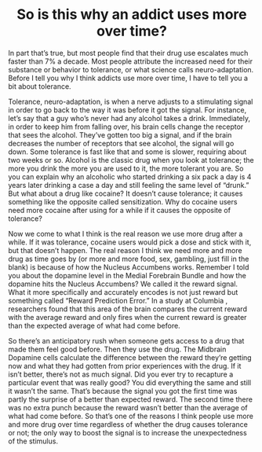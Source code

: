 <center><h1>So is this why an addict uses more over time?</h1></center>

In part that’s true, but most people find that their drug use escalates much faster than 7% a decade. Most people attribute the increased need for their substance or behavior to tolerance, or what science calls neuro-adaptation. Before I tell you why I think addicts use more over time, I have to tell you a bit about tolerance.

Tolerance, neuro-adaptation, is when a nerve adjusts to a stimulating signal in order to go back to the way it was before it got the signal. For instance, let’s say that a guy who’s never had any alcohol takes a drink. Immediately, in order to keep him from falling over, his brain cells change the receptor that sees the alcohol. They’ve gotten too big a signal, and if the brain decreases the number of receptors that see alcohol, the signal will go down. Some tolerance is fast like that and some is slower, requiring about two weeks or so. Alcohol is the classic drug when you look at tolerance; the more you drink the more you are used to it, the more tolerant you are. So you can explain why an alcoholic who started drinking a six pack a day is 4 years later drinking a case a day and still feeling the same level of “drunk.” But what about a drug like cocaine? It doesn’t cause tolerance; it causes something like the opposite called sensitization. Why do cocaine users need more cocaine after using for a while if it causes the opposite of tolerance?

Now we come to what I think is the real reason we use more drug after a while. If it was tolerance, cocaine users would pick a dose and stick with it, but that doesn’t happen. The real reason I think we need more and more drug as time goes by (or more and more food, sex, gambling, just fill in the blank) is because of how the Nucleus Accumbens works. Remember I told you about the dopamine level in the Medial Forebrain Bundle and how the dopamine hits the Nucleus Accumbens? We called it the reward signal. What it more specifically and accurately encodes is not just reward but something called “Reward Prediction Error.” In a study at Columbia , researchers found that this area of the brain compares the current reward with the average reward and only fires when the current reward is greater than the expected average of what had come before.

So there’s an anticipatory rush when someone gets access to a drug that made them feel good before. Then they use the drug. The Midbrain Dopamine cells calculate the difference between the reward they’re getting now and what they had gotten from prior experiences with the drug. If it isn’t better, there’s not as much signal. Did you ever try to recapture a particular event that was really good? You did everything the same and still it wasn’t the same. That’s because the signal you got the first time was partly the surprise of a better than expected reward. The second time there was no extra punch because the reward wasn’t better than the average of what had come before. So that’s one of the reasons I think people use more and more drug over time regardless of whether the drug causes tolerance or not; the only way to boost the signal is to increase the unexpectedness of the stimulus.
